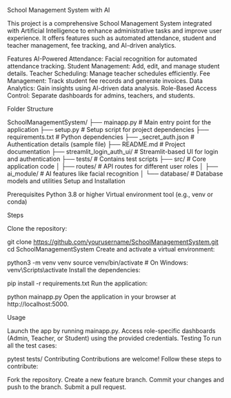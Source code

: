 School Management System with AI

This project is a comprehensive School Management System integrated with Artificial Intelligence to enhance administrative tasks and improve user experience. It offers features such as automated attendance, student and teacher management, fee tracking, and AI-driven analytics.

Features AI-Powered Attendance: Facial recognition for automated attendance tracking. Student Management: Add, edit, and manage student details. Teacher Scheduling: Manage teacher schedules efficiently. Fee Management: Track student fee records and generate invoices. Data Analytics: Gain insights using AI-driven data analysis. Role-Based Access Control: Separate dashboards for admins, teachers, and students.

Folder Structure

SchoolManagementSystem/
├── mainapp.py               # Main entry point for the application
├── setup.py                 # Setup script for project dependencies
├── requirements.txt         # Python dependencies
├── _secret_auth.json        # Authentication details (sample file)
├── README.md                # Project documentation
├── streamlit_login_auth_ui/ # Streamlit-based UI for login and authentication
├── tests/                   # Contains test scripts
├── src/                     # Core application code
│   ├── routes/              # API routes for different user roles
│   ├── ai_module/           # AI features like facial recognition
│   └── database/            # Database models and utilities
Setup and Installation

Prerequisites Python 3.8 or higher Virtual environment tool (e.g., venv or conda)

Steps

Clone the repository:

git clone https://github.com/yourusername/SchoolManagementSystem.git
cd SchoolManagementSystem
Create and activate a virtual environment:

python3 -m venv venv
source venv/bin/activate   # On Windows: venv\Scripts\activate
Install the dependencies:

pip install -r requirements.txt
Run the application:

python mainapp.py
Open the application in your browser at http://localhost:5000.

Usage

Launch the app by running mainapp.py.
Access role-specific dashboards (Admin, Teacher, or Student) using the provided credentials.
Testing To run all the test cases:

pytest tests/
Contributing Contributions are welcome! Follow these steps to contribute:

Fork the repository.
Create a new feature branch.
Commit your changes and push to the branch.
Submit a pull request.
